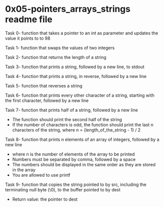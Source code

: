 # 0x05-pointers_arrays_strings readme file

Task 0-  function that takes a pointer to an int as parameter and updates the value it points to to 98

Task 1- function that swaps the values of two integers

Task 2- function that returns the length of a string

Task 3- function that prints a string, followed by a new line, to stdout

Task 4-  function that prints a string, in reverse, followed by a new line

Task 5-  function that reverses a string

Task 6- function that prints every other character of a string, starting with the first character, followed by a new line

Task 7- function that prints half of a string, followed by a new line
- The function should print the second half of the string
- If the number of characters is odd, the function should print the last n characters of the string, where n = (length_of_the_string - 1) / 2

Task 8- function that prints n elements of an array of integers, followed by a new line
- where n is the number of elements of the array to be printed
- Numbers must be separated by comma, followed by a space
- The numbers should be displayed in the same order as they are stored in the array
- You are allowed to use printf

Task 9-  function that copies the string pointed to by src, including the terminating null byte (\0), to the buffer pointed to by dest
- Return value: the pointer to dest
